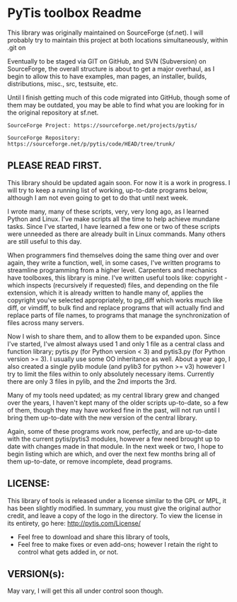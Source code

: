 PyTis toolbox Readme
==

This library was originally maintained on SourceForge (sf.net).  I will
probably try to maintain this project at both locations simultaneously, within
.git on

Eventually to be staged via GIT on GitHub, and SVN (Subversion) on SourceForge,
the overall structure is about to get a major overhaul, as I begin to allow
this to have examples, man pages, an installer, builds, distributions, misc.,
src, testsuite, etc.

Until I finish getting much of this code migrated into GitHub, though some of
them may be outdated, you may be able to find what you are looking for in the
original repository at sf.net.

	SourceForge Project: https://sourceforge.net/projects/pytis/

	SourceForge Repository: https://sourceforge.net/p/pytis/code/HEAD/tree/trunk/


PLEASE READ FIRST.
--

This library should be updated again soon.  For now it is a work in progress.
I will try to keep a running list of working, up-to-date programs below,
although I am not even going to get to do that until next week.

I wrote many, many of these scripts, very, very long ago, as I learned Python
and Linux.  I've make scripts all the time to help achieve mundane tasks.
Since I've started, I have learned a few one or two of these scripts were
unneeded as there are already built in Linux commands.  Many others are still
useful to this day.

When programmers find themselves doing the same thing over and over again, they
write a function, well, in some cases, I've written programs to streamline
programming from a higher level.  Carpenters and mechanics have toolboxes, this
library is mine.  I've written useful tools like: copyright - which inspects
(recursively if requested) files, and depending on the file extension, which it
is already written to handle many of, applies the copyright you've selected
appropriately, to pg_diff which works much like diff, or vimdiff, to bulk find
and replace programs that will actually find and replace parts of file names,
to programs that manage the synchronization of files across many servers.

Now I wish to share them, and to allow them to be expanded upon.  Since I've
started, I've almost always used 1 and only 1 file as a central class and
function library; pytis.py (for Python version < 3) and pytis3.py (for Python
version >= 3).  I usually use some OO inheritance as well.  About a year ago, I
also created a single pylib module (and pylib3 for python >= v3) however I try
to limit the files within to only absolutely necessary items.  Currently there
are only 3 files in pylib, and the 2nd imports the 3rd.

Many of my tools need updated; as my central library grew and changed over the
years, I haven't kept many of the older scripts up-to-date, so a few of them,
though they may have worked fine in the past, will not run until I bring them
up-to-date with the new version of the central library.

Again, some of these programs work now, perfectly, and are up-to-date with the
current pytis/pytis3 modules, however a few need brought up to date with
changes made in that module.  In the next week or two, I hope to begin listing
which are which, and over the next few months bring all of them up-to-date, or
remove incomplete, dead programs.

LICENSE:
--

This library of tools is released under a license similar to the GPL or MPL, it
has been slightly modified. In summary, you must give the original author
credit, and leave a copy of the logo in the directory.  To view the license in
its entirety, go here: http://pytis.com/License/

* Feel free to download and share this library of tools,
* Feel free to make fixes or even add-ons;
  however I retain the right to control what gets added in, or not.

VERSION(s):
--

May vary, I will get this all under control soon though.

